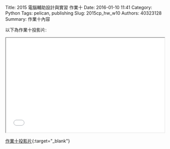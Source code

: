 Title: 2015 電腦輔助設計與實習 作業十
Date: 2016-01-10 11:41
Category: Python
Tags: pelican, publishing
Slug: 2015cp_hw_w10
Authors: 40323128
Summary: 作業十內容

以下為作業十投影片:

<iframe src="40323128_cp_w10.html" width="500" height="300"></iframe>

[作業十投影片](40323128_cp_w10.html){:target="_blank"}


